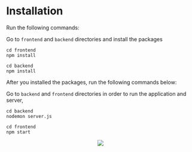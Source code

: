 # Installation

Run the following commands:

Go to ```frontend``` and ```backend``` directories and install the packages
 ```
 cd frontend
 npm install
 ```
 ```
 cd backend
 npm install
 ```
 
 After you installed the packages, run the following commands below:
 
 Go to ```backend``` and ```frontend``` directories in order to run the application and server,
 ```
 cd backend
 nodemon server.js
 ```
 ```
 cd frontend
 npm start
 ```
 
 <p align="center">
  <image src="[https://user-images.githubusercontent.com/108184198/229303428-859a4681-4666-4d5d-8804-d9a34240d0fd.png](https://prnt.sc/vdO2Q3WR2BFY)">
</p>
